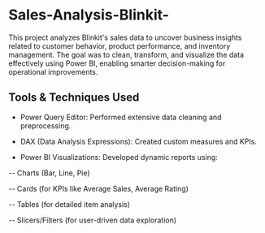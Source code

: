 # Sales-Analysis-Blinkit-
This project analyzes Blinkit's sales data to uncover business insights related to customer behavior, product performance, and inventory management. The goal was to clean, transform, and visualize the data effectively using Power BI, enabling smarter decision-making for operational improvements.

## Tools & Techniques Used
- Power Query Editor: Performed extensive data cleaning and preprocessing.

- DAX (Data Analysis Expressions): Created custom measures and KPIs.

- Power BI Visualizations: Developed dynamic reports using:

-- Charts (Bar, Line, Pie)

-- Cards (for KPIs like Average Sales, Average Rating)

-- Tables (for detailed item analysis)

-- Slicers/Filters (for user-driven data exploration)
